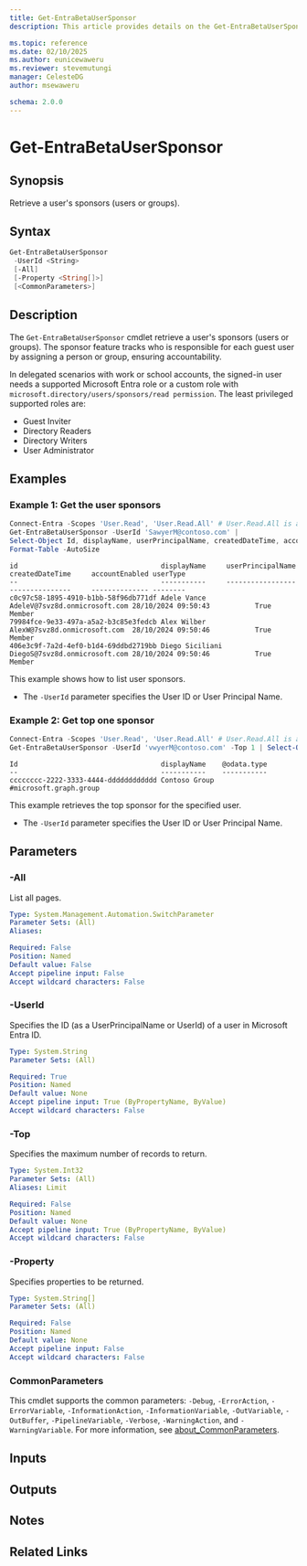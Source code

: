 ```yaml
---
title: Get-EntraBetaUserSponsor
description: This article provides details on the Get-EntraBetaUserSponsor command.

ms.topic: reference
ms.date: 02/10/2025
ms.author: eunicewaweru
ms.reviewer: stevemutungi
manager: CelesteDG
author: msewaweru

schema: 2.0.0
---
```


# Get-EntraBetaUserSponsor

## Synopsis

Retrieve a user's sponsors (users or groups).

## Syntax

```powershell
Get-EntraBetaUserSponsor
 -UserId <String>
 [-All]
 [-Property <String[]>]
 [<CommonParameters>]
```

## Description

The `Get-EntraBetaUserSponsor` cmdlet retrieve a user's sponsors (users or groups). The sponsor feature tracks who is responsible for each guest user by assigning a person or group, ensuring accountability.

In delegated scenarios with work or school accounts, the signed-in user needs a supported Microsoft Entra role or a custom role with `microsoft.directory/users/sponsors/read permission`. The least privileged supported roles are:

- Guest Inviter
- Directory Readers
- Directory Writers
- User Administrator

## Examples

### Example 1: Get the user sponsors

```powershell
Connect-Entra -Scopes 'User.Read', 'User.Read.All' # User.Read.All is application-only permission (non-interactive login)
Get-EntraBetaUserSponsor -UserId 'SawyerM@contoso.com' |
Select-Object Id, displayName, userPrincipalName, createdDateTime, accountEnabled, userType |
Format-Table -AutoSize
```

```Output
id                                   displayName     userPrincipalName              createdDateTime     accountEnabled userType
--                                   -----------     -----------------             ---------------     -------------- --------
c0c97c58-1895-4910-b1bb-58f96db771df Adele Vance     AdeleV@7svz8d.onmicrosoft.com 28/10/2024 09:50:43           True Member
79984fce-9e33-497a-a5a2-b3c85e3fedcb Alex Wilber     AlexW@7svz8d.onmicrosoft.com  28/10/2024 09:50:46           True Member
406e3c9f-7a2d-4ef0-b1d4-69ddbd2719bb Diego Siciliani DiegoS@7svz8d.onmicrosoft.com 28/10/2024 09:50:46           True Member
```

This example shows how to list user sponsors.

- The `-UserId` parameter specifies the User ID or User Principal Name.

### Example 2: Get top one sponsor

```powershell
Connect-Entra -Scopes 'User.Read', 'User.Read.All' # User.Read.All is application-only permission (non-interactive login)
Get-EntraBetaUserSponsor -UserId 'vwyerM@contoso.com' -Top 1 | Select-Object Id, DisplayName, '@odata.type'
```

```Output
Id                                   displayName    @odata.type
--                                   -----------    -----------
cccccccc-2222-3333-4444-dddddddddddd Contoso Group  #microsoft.graph.group
```

This example retrieves the top sponsor for the specified user.

- The `-UserId` parameter specifies the User ID or User Principal Name.

## Parameters

### -All

List all pages.

```yaml
Type: System.Management.Automation.SwitchParameter
Parameter Sets: (All)
Aliases:

Required: False
Position: Named
Default value: False
Accept pipeline input: False
Accept wildcard characters: False
```

### -UserId

Specifies the ID (as a UserPrincipalName or UserId) of a user in Microsoft Entra ID.

```yaml
Type: System.String
Parameter Sets: (All)

Required: True
Position: Named
Default value: None
Accept pipeline input: True (ByPropertyName, ByValue)
Accept wildcard characters: False
```

### -Top

Specifies the maximum number of records to return.

```yaml
Type: System.Int32
Parameter Sets: (All)
Aliases: Limit

Required: False
Position: Named
Default value: None
Accept pipeline input: True (ByPropertyName, ByValue)
Accept wildcard characters: False
```

### -Property

Specifies properties to be returned.

```yaml
Type: System.String[]
Parameter Sets: (All)

Required: False
Position: Named
Default value: None
Accept pipeline input: False
Accept wildcard characters: False
```

### CommonParameters

This cmdlet supports the common parameters: `-Debug`, `-ErrorAction`, `-ErrorVariable`, `-InformationAction`, `-InformationVariable`, `-OutVariable`, `-OutBuffer`, `-PipelineVariable`, `-Verbose`, `-WarningAction`, and `-WarningVariable`. For more information, see [about_CommonParameters](https://go.microsoft.com/fwlink/?LinkID=113216).

## Inputs

## Outputs

## Notes

## Related Links